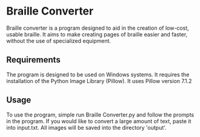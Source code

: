 # Braille Converter

Braille converter is a program designed to aid in the creation of low-cost, usable braille.
It aims to make creating pages of braille easier and faster, without the use of specialized equipment.

## Requirements

The program is designed to be used on Windows systems. It requires the installation of the Python Image Library (Pillow).
It uses Pillow version 7.1.2

## Usage

To use the program, simple run Braille Converter.py and follow the prompts in the program. If you would like to
convert a large amount of text, paste it into input.txt. All images will be saved into the directory 'output'.